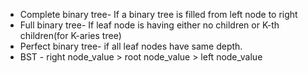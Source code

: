 - Complete binary tree- If a binary tree is filled from left node to right
- Full binary tree- If leaf node is having either no children or K-th children(for K-aries tree)
- Perfect binary tree- if all leaf nodes have same depth.
- BST - right node_value > root node_value > left node_value
